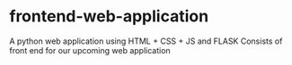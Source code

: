 # frontend-web-application
A python web application using HTML  + CSS + JS and FLASK
Consists of front end for our upcoming web application
